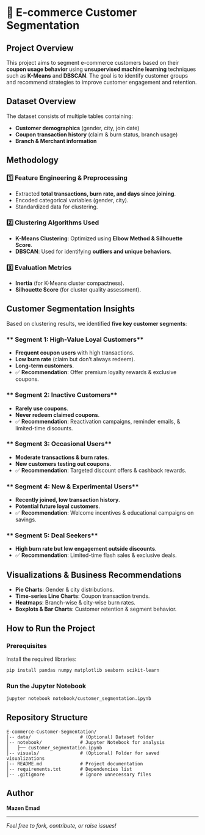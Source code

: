 # 📌 E-commerce Customer Segmentation

##  Project Overview
This project aims to segment e-commerce customers based on their **coupon usage behavior** using **unsupervised machine learning** techniques such as **K-Means** and **DBSCAN**. The goal is to identify customer groups and recommend strategies to improve customer engagement and retention.

##  Dataset Overview
The dataset consists of multiple tables containing:
- **Customer demographics** (gender, city, join date)
- **Coupon transaction history** (claim & burn status, branch usage)
- **Branch & Merchant information**

##  Methodology
### 1️⃣ **Feature Engineering & Preprocessing**
- Extracted **total transactions, burn rate, and days since joining**.
- Encoded categorical variables (gender, city).
- Standardized data for clustering.

### 2️⃣ **Clustering Algorithms Used**
- **K-Means Clustering**: Optimized using **Elbow Method & Silhouette Score**.
- **DBSCAN**: Used for identifying **outliers and unique behaviors**.

### 3️⃣ **Evaluation Metrics**
- **Inertia** (for K-Means cluster compactness).
- **Silhouette Score** (for cluster quality assessment).

##  Customer Segmentation Insights
Based on clustering results, we identified **five key customer segments**:

### ** Segment 1: High-Value Loyal Customers**
- **Frequent coupon users** with high transactions.
- **Low burn rate** (claim but don’t always redeem).
- **Long-term customers**.
- ✅ **Recommendation**: Offer premium loyalty rewards & exclusive coupons.

### ** Segment 2: Inactive Customers**
- **Rarely use coupons**.
- **Never redeem claimed coupons**.
- ✅ **Recommendation**: Reactivation campaigns, reminder emails, & limited-time discounts.

### ** Segment 3: Occasional Users**
- **Moderate transactions & burn rates**.
- **New customers testing out coupons**.
- ✅ **Recommendation**: Targeted discount offers & cashback rewards.

### ** Segment 4: New & Experimental Users**
- **Recently joined, low transaction history**.
- **Potential future loyal customers**.
- ✅ **Recommendation**: Welcome incentives & educational campaigns on savings.

### ** Segment 5: Deal Seekers**
- **High burn rate but low engagement outside discounts**.
- ✅ **Recommendation**: Limited-time flash sales & exclusive deals.

##  Visualizations & Business Recommendations
- **Pie Charts**: Gender & city distributions.
- **Time-series Line Charts**: Coupon transaction trends.
- **Heatmaps**: Branch-wise & city-wise burn rates.
- **Boxplots & Bar Charts**: Customer retention & segment behavior.

##  How to Run the Project
###  **Prerequisites**
Install the required libraries:
```bash
pip install pandas numpy matplotlib seaborn scikit-learn
```

###  **Run the Jupyter Notebook**
```bash
jupyter notebook notebook/customer_segmentation.ipynb
```

##  Repository Structure
```
E-commerce-Customer-Segmentation/
│-- data/                  # (Optional) Dataset folder
│-- notebook/              # Jupyter Notebook for analysis
│   ├── customer_segmentation.ipynb
│-- visuals/               # (Optional) Folder for saved visualizations
│-- README.md              # Project documentation
│-- requirements.txt       # Dependencies list
│-- .gitignore             # Ignore unnecessary files
```

##  Author
**Mazen Emad**

---
 *Feel free to fork, contribute, or raise issues!* 

